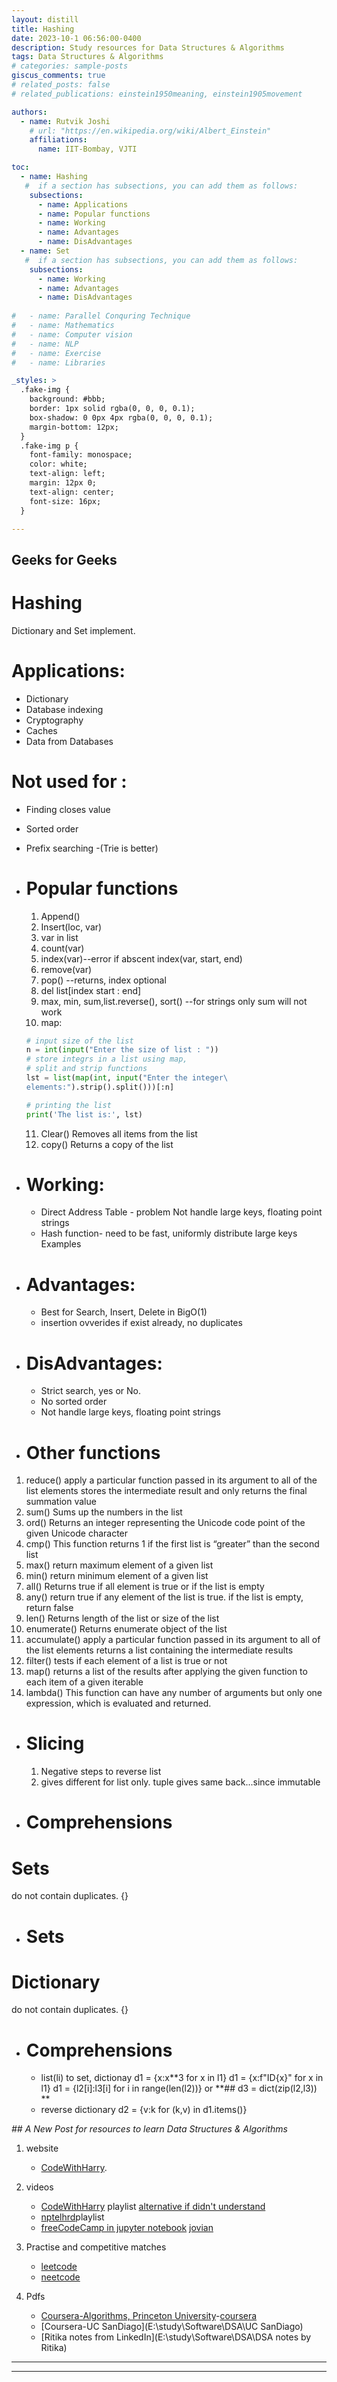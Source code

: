 ```yaml
---
layout: distill
title: Hashing
date: 2023-10-1 06:56:00-0400
description: Study resources for Data Structures & Algorithms
tags: Data Structures & Algorithms
# categories: sample-posts
giscus_comments: true
# related_posts: false
# related_publications: einstein1950meaning, einstein1905movement

authors:
  - name: Rutvik Joshi
    # url: "https://en.wikipedia.org/wiki/Albert_Einstein"
    affiliations:
      name: IIT-Bombay, VJTI

toc:
  - name: Hashing
   #  if a section has subsections, you can add them as follows:
    subsections:
      - name: Applications
      - name: Popular functions
      - name: Working
      - name: Advantages
      - name: DisAdvantages
  - name: Set
   #  if a section has subsections, you can add them as follows:
    subsections:
      - name: Working
      - name: Advantages
      - name: DisAdvantages
      
#   - name: Parallel Conquring Technique
#   - name: Mathematics
#   - name: Computer vision
#   - name: NLP
#   - name: Exercise
#   - name: Libraries

_styles: >
  .fake-img {
    background: #bbb;
    border: 1px solid rgba(0, 0, 0, 0.1);
    box-shadow: 0 0px 4px rgba(0, 0, 0, 0.1);
    margin-bottom: 12px;
  }
  .fake-img p {
    font-family: monospace;
    color: white;
    text-align: left;
    margin: 12px 0;
    text-align: center;
    font-size: 16px;
  }

---
```

## Geeks for Geeks

# Hashing 
Dictionary and Set implement.
# Applications:
- Dictionary
- Database indexing
- Cryptography
- Caches
- Data from Databases

# Not used for :
- Finding closes value
- Sorted order
- Prefix searching -(Trie is better)

- # Popular functions
  1. Append()
  2. Insert(loc, var)
  3. var in list
  4. count(var)
  5. index(var)--error if abscent
    index(var, start, end)
  6. remove(var)
  7. pop() --returns, index optional
  8. del list[index start : end]
  9. max, min, sum,list.reverse(), sort() --for strings only sum will not work
  10. map:
    ```python
    # input size of the list
    n = int(input("Enter the size of list : "))
    # store integrs in a list using map,
    # split and strip functions
    lst = list(map(int, input("Enter the integer\
    elements:").strip().split()))[:n]

    # printing the list
    print('The list is:', lst)

  ```
  11. Clear()	Removes all items from the list
  12. copy()	Returns a copy of the list

- # Working:
    * Direct Address Table - problem Not handle large keys, floating point strings
    * Hash function- need to be fast, uniformly distribute large keys
  Examples
  
- # Advantages:
  - Best for Search, Insert, Delete in BigO(1)
  - insertion ovverides if exist already, no duplicates
- # DisAdvantages:
  - Strict search, yes or No. 
  - No sorted order
  - Not handle large keys, floating point strings

- # Other functions
1. reduce()	apply a particular function passed in its argument to all of the list elements stores the intermediate result and only returns the final summation value
2. sum()	Sums up the numbers in the list
3. ord()	Returns an integer representing the Unicode code point of the given Unicode character
4. cmp()	This function returns 1 if the first list is “greater” than the second list
5. max()	return maximum element of a given list
6. min()	return minimum element of a given list
7. all()	Returns true if all element is true or if the list is empty
8. any()	return true if any element of the list is true. if the list is empty, return false
9. len()	Returns length of the list or size of the list
10. enumerate()	Returns enumerate object of the list
11. accumulate()	apply a particular function passed in its argument to all of the list elements returns a list containing the intermediate results
12. filter()	tests if each element of a list is true or not
13. map()	returns a list of the results after applying the given function to each item of a given iterable
14. lambda()	This function can have any number of arguments but only one expression, which is evaluated and returned.

- # Slicing
  1. Negative steps to reverse list
  2. gives different for list only. tuple gives same back...since immutable

- # Comprehensions


# Sets 
 do not contain duplicates. {}
- # Sets

# Dictionary 
 do not contain duplicates. {}
- # Comprehensions
  * list(li) to set, dictionay
  d1 = {x:x**3 for x in l1}
  d1 = {x:f"ID{x}" for x in l1}
  d1 = {l2[i]:l3[i] for i in range(len(l2))} or **## d3 = dict(zip(l2,l3)) **
  * reverse dictionary
  d2 = {v:k for (k,v) in d1.items()}

*## A New Post for resources to learn Data Structures & Algorithms*
1. website 
    * [CodeWithHarry](https://www.codewithharry.com/videos/data-structures-and-algorithms-in-hindi-1/).
2. videos
    * [CodeWithHarry](https://www.youtube.com/watch?v=5_5oE5lgrhw&list=PLu0W_9lII9ahIappRPN0MCAgtOu3lQjQi&ab_channel=CodeWithHarry) playlist
      [alternative if didn't understand](https://www.youtube.com/watch?v=f9Aje_cN_CY&ab_channel=CampusX)
    * [nptelhrd](https://www.youtube.com/watch?v=zWg7U0OEAoE)playlist
    * [freeCodeCamp in jupyter notebook](https://www.youtube.com/watch?v=pkYVOmU3MgA&ab_channel=freeCodeCamp.org)
      [jovian](https://jovian.com/learn/data-structures-and-algorithms-in-python)

3. Practise and competitive matches
   * [leetcode](https://leetcode.com/)
   * [neetcode](https://neetcode.io/courses/dsa-for-beginners/2)
4. Pdfs
   * [Coursera-Algorithms, Princeton University](E:\study\Software\DSA\Algorithms_4th_Robert_Sedgewick,_Kevin_Wayne)-[coursera](https://www.coursera.org/lecture/algorithms-part1/quick-union-improvements-RZW72)
   * [Coursera-UC SanDiago](E:\study\Software\DSA\UC SanDiago)
   * [Ritika notes from LinkedIn](E:\study\Software\DSA\DSA notes by Ritika)


----
****
